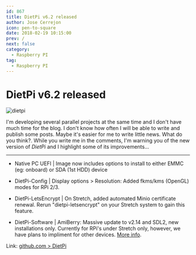 ```yaml
---
id: 867
title: DietPi v6.2 released
author: Jose Cerrejon
icon: pen-to-square
date: 2018-02-19 10:15:00
prev: /
next: false
category:
  - Raspberry PI
tag:
  - Raspberry PI
---
```


# DietPi v6.2 released

![dietpi](/images/2018/02/dietpi.png)

I'm developing several parallel projects at the same time and I don't have much time for the blog. I don't know how often I will be able to write and publish some posts. Maybe it's easier for me to write little news. What do you think?. While you write me in the comments, I'm warning you of the new version of *DietPi* and I highlight some of its improvements...

- - -

* Native PC UEFI | Image now includes options to install to either EMMC (eg: onboard) or SDA (1st HDD) device

* DietPi-Config | Display options > Resolution: Added fkms/kms (OpenGL) modes for RPi 2/3.

* DietPi-LetsEncrypt | On Stretch, added automated Minio certificate renewal. Rerun "dietpi-letsencrypt" on your Stretch system to gain this feature.

* DietPi-Software | AmiBerry: Massive update to v2.14 and SDL2, new installations only. Currently for RPi's under Stretch only, however, we have plans to impliment for other devices. [More info](http://dietpi.com/phpbb/viewtopic.php?f=8&t=5&p=64#p64).

Link: [github.com > DietPi](https://github.com/Fourdee/DietPi/pull/1532#issue-169843265)